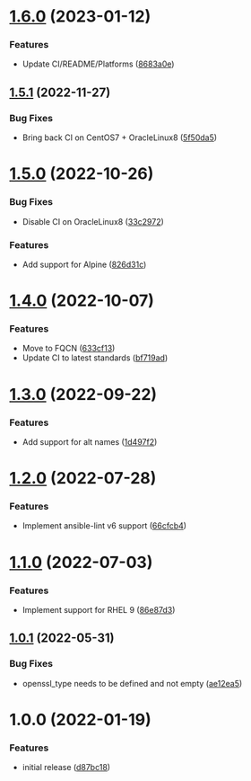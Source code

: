 # [1.6.0](https://github.com/de-it-krachten/ansible-role-openssl/compare/v1.5.1...v1.6.0) (2023-01-12)


### Features

* Update CI/README/Platforms ([8683a0e](https://github.com/de-it-krachten/ansible-role-openssl/commit/8683a0e94723a77b2d09fa7202550835c237a902))

## [1.5.1](https://github.com/de-it-krachten/ansible-role-openssl/compare/v1.5.0...v1.5.1) (2022-11-27)


### Bug Fixes

* Bring back CI on CentOS7 + OracleLinux8 ([5f50da5](https://github.com/de-it-krachten/ansible-role-openssl/commit/5f50da5d5acfc445595d7e8fdacda60f2a25d311))

# [1.5.0](https://github.com/de-it-krachten/ansible-role-openssl/compare/v1.4.0...v1.5.0) (2022-10-26)


### Bug Fixes

* Disable CI on OracleLinux8 ([33c2972](https://github.com/de-it-krachten/ansible-role-openssl/commit/33c2972fc3bd18590428edff5539a8d6b95d7db7))


### Features

* Add support for Alpine ([826d31c](https://github.com/de-it-krachten/ansible-role-openssl/commit/826d31c4b6ec22d867c3cc17c299dc4add18db87))

# [1.4.0](https://github.com/de-it-krachten/ansible-role-openssl/compare/v1.3.0...v1.4.0) (2022-10-07)


### Features

* Move to FQCN ([633cf13](https://github.com/de-it-krachten/ansible-role-openssl/commit/633cf136ca70b1f9483803702d0db165881f194a))
* Update CI to latest standards ([bf719ad](https://github.com/de-it-krachten/ansible-role-openssl/commit/bf719ad1bf613ae51d9300d0373678b042fab867))

# [1.3.0](https://github.com/de-it-krachten/ansible-role-openssl/compare/v1.2.0...v1.3.0) (2022-09-22)


### Features

* Add support for alt names ([1d497f2](https://github.com/de-it-krachten/ansible-role-openssl/commit/1d497f260eabba75972a3e092a16da3ffdc67a07))

# [1.2.0](https://github.com/de-it-krachten/ansible-role-openssl/compare/v1.1.0...v1.2.0) (2022-07-28)


### Features

* Implement ansible-lint v6 support ([66cfcb4](https://github.com/de-it-krachten/ansible-role-openssl/commit/66cfcb4425445cac9e02f822da7cd4e815f50e33))

# [1.1.0](https://github.com/de-it-krachten/ansible-role-openssl/compare/v1.0.1...v1.1.0) (2022-07-03)


### Features

* Implement support for RHEL 9 ([86e87d3](https://github.com/de-it-krachten/ansible-role-openssl/commit/86e87d38e3ffbeec9b322375fabf8d6da8611849))

## [1.0.1](https://github.com/de-it-krachten/ansible-role-openssl/compare/v1.0.0...v1.0.1) (2022-05-31)


### Bug Fixes

* openssl_type needs to be defined and not empty ([ae12ea5](https://github.com/de-it-krachten/ansible-role-openssl/commit/ae12ea5a01fffa0c9fa8e066741c6c25216742d9))

# 1.0.0 (2022-01-19)


### Features

* initial release ([d87bc18](https://github.com/de-it-krachten/ansible-role-openssl/commit/d87bc1837c89a8451dfd442fa231322df7f6426f))
